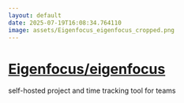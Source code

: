 ```yaml
---
layout: default
date: 2025-07-19T16:08:34.764110
image: assets/Eigenfocus_eigenfocus_cropped.png
---
```


# [Eigenfocus/eigenfocus](https://github.com/Eigenfocus/eigenfocus)

self-hosted project and time tracking tool for teams
